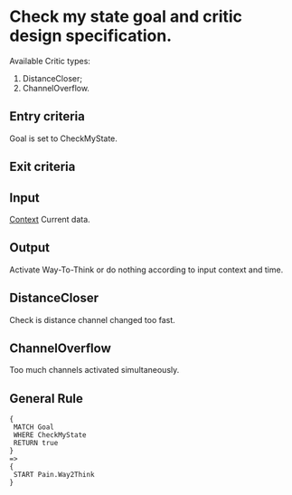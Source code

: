 # Check my state goal and critic design specification.

Available Critic types:
1. DistanceCloser;
1. ChannelOverflow.


## Entry criteria

Goal is set to CheckMyState.

## Exit criteria

## Input

[Context](../design-specification/knowledge.md#Context) Current data.

## Output

Activate Way-To-Think or do nothing according to input context and time.
## DistanceCloser
Check is distance channel changed too fast.

## ChannelOverflow
Too much channels activated simultaneously.


## General Rule

```
{
 MATCH Goal
 WHERE CheckMyState
 RETURN true
}
=>
{
 START Pain.Way2Think
}
```
